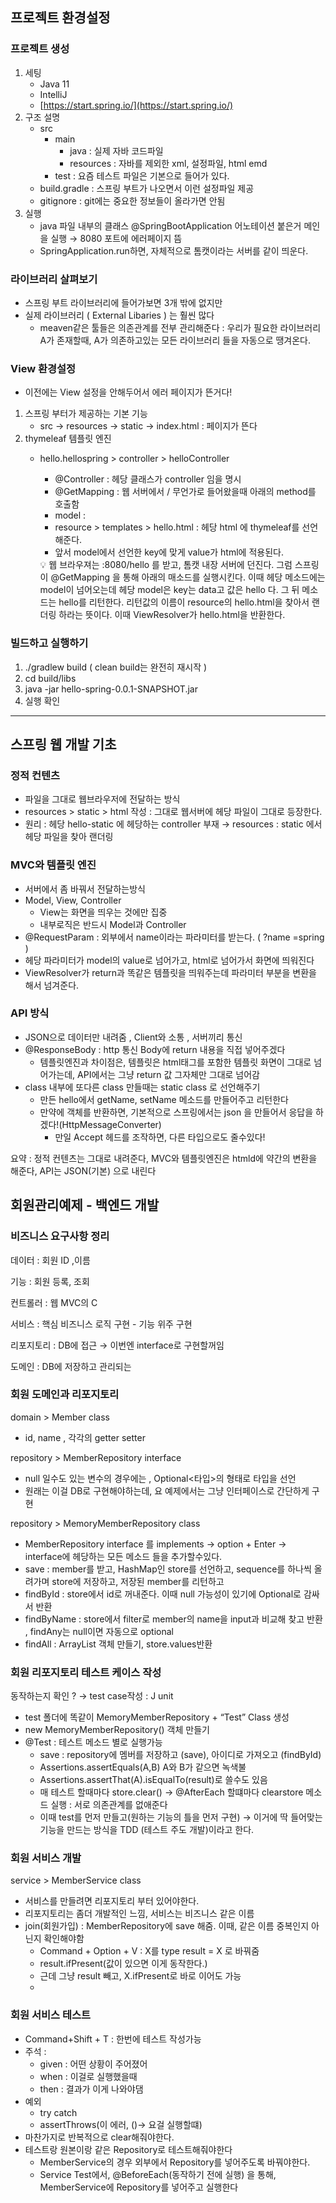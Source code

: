 ## 프로젝트 환경설정 

### 프로젝트 생성

1. 세팅
    - Java 11
    - IntelliJ
    - [https://start.spring.io/](https://start.spring.io/)
2. 구조 설명 
    - src
        - main
            - java : 실제 자바 코드파일
            - resources : 자바를 제외한 xml, 설정파일, html emd
        - test : 요즘 테스트 파일은 기본으로 들어가 있다.
    - build.gradle : 스프링 부트가 나오면서 이런 설정파일 제공
    - gitignore : git에는 중요한 정보들이 올라가면 안됨
3. 실행
    - java 파일 내부의 클래스 @SpringBootApplication 어노테이션 붙은거 메인을 실행 → 8080 포트에 에러페이지 뜸
    - SpringApplication.run하면, 자체적으로 톰캣이라는 서버를 같이 띄운다.

### 라이브러리 살펴보기

- 스프링 부트 라이브러리에 들어가보면 3개 밖에 없지만
- 실제 라이브러리 ( External Libaries ) 는 훨씬 많다
    - meaven같은 툴들은 의존관계를 전부 관리해준다 : 우리가 필요한 라이브러리 A가 존재할때, A가 의존하고있는 모든 라이브러리 들을 자동으로 땡겨온다.

### View 환경설정

- 이전에는 View 설정을 안해두어서 에러 페이지가 뜬거다!
1. 스프링 부터가 제공하는 기본 기능
    - src → resources → static → index.html : 페이지가 뜬다
2. thymeleaf 템플릿 엔진
    - hello.hellospring > controller > helloController
        - @Controller :  헤당 클래스가 controller 임을 명시
        - @GetMapping : 웹 서버에서 / 무언가로 들어왔을때 아래의 method를 호출함
        - model :
        - resource > templates > hello.html : 헤당 html 에 thymeleaf를 선언해준다.
        - 앞서 model에서 선언한 key에 맞게 value가 html에 적용된다.
        
        <aside>
        💡 웹 브라우져는 :8080/hello 를 받고, 톰캣 내장 서버에 던진다. 그럼 스프링이 @GetMapping 을 통해 아래의 매소드를 실행시킨다. 이때 헤당 메소드에는 model이 넘어오는데 헤당 model은 key는 data고 값은 hello 다. 그 뒤 메소드는 hello를 리턴한다. 리턴값의 이름이 resource의 hello.html을 찾아서 랜더링 하라는 뜻이다. 이때 ViewResolver가 hello.html을 반환한다.
        
        </aside>
        
    
### 빌드하고 실행하기

1. ./gradlew build ( clean build는 완전히 재시작 )
2. cd build/libs
3. java -jar hello-spring-0.0.1-SNAPSHOT.jar
4. 실행 확인
---

## 스프링 웹 개발 기초

### 정적 컨텐츠

- 파일을 그대로 웹브라우저에 전달하는 방식
- resources > static > html 작성 : 그대로 웹서버에 헤당 파일이 그대로 등장한다.
- 원리 : 헤당 hello-static 에 헤당하는 controller 부재 → resources : static 에서 헤당 파일을 찾아 랜더링

### MVC와 템플릿 엔진

- 서버에서 좀 바꿔서 전달하는방식
- Model, View, Controller
    - View는 화면을 띄우는 것에만 집중
    - 내부로직은 반드시 Model과 Controller
- @RequestParam : 외부에서 name이라는 파라미터를 받는다. ( ?name =spring )
- 헤당 파라미터가 model의 value로 넘어가고, html로 넘어가서 화면에 띄워진다
- ViewResolver가 return과 똑같은 템플릿을 띄워주는데 파라미터 부분을 변환을 해서 넘겨준다.

### API 방식

- JSON으로 데이터만 내려줌 , Client와 소통 , 서버끼리 통신
- @ResponseBody : http 통신 Body에 return 내용을 직접 넣어주겠다
    - 템플릿엔진과 차이점은, 템플릿은 html태그를 포함한 템플릿 화면이 그대로 넘어가는데, API에서는 그냥 return 값 그자체만 그대로 넘어감
- class 내부에 또다른 class 만들때는 static class 로 선언해주기
    - 만든 hello에서 getName, setName 메소드를 만들어주고 리턴한다
    - 만약에 객체를 반환하면, 기본적으로 스프링에서는 json 을 만들어서 응답을 하겠다!(HttpMessageConverter)
        - 만일 Accept 헤드를 조작하면, 다른 타입으로도 줄수있다!

요약 : 정적 컨텐츠는 그대로 내려준다, MVC와 템플릿엔진은 htmld에 약간의 변환을 해준다, API는 JSON(기본) 으로 내린다

## 회원관리예제 - 백엔드 개발

### 비즈니스 요구사항 정리

데이터 : 회원 ID ,이름

기능 : 회원 등록, 조회

컨트롤러 : 웹 MVC의 C

서비스 : 핵심 비즈니스 로직 구현 - 기능 위주 구현

리포지토리 : DB에 접근 → 이번엔 interface로 구현할꺼임

도메인 : DB에 저장하고 관리되는

### 회원 도메인과 리포지토리

domain > Member class 

- id, name , 각각의 getter setter

repository > MemberRepository interface

- null 일수도 있는 변수의 경우에는 , Optional<타입>의 형태로 타입을 선언
- 원래는 이걸 DB로 구현해야하는데, 요 예제에서는 그냥 인터페이스로 간단하게 구현

repository > MemoryMemberRepository class

- MemberRepository interface 를 implements → option + Enter → interface에 헤당하는 모든 메소드 들을 추가할수있다.
- save : member를 받고, HashMap인 store를 선언하고, sequence를 하나씩 올려가며 store에 저장하고, 저장된  member를 리턴하고
- findById : store에서 id로 꺼내준다. 이때 null 가능성이 있기에 Optional로 감싸서 반환
- findByName : store에서 filter로 member의 name을 input과 비교해 찾고 반환 , findAny는 null이면 자동으로 optional
- findAll : ArrayList 객체 만들기, store.values반환

### 회원 리포지토리 테스트 케이스 작성

동작하는지 확인 ? → test case작성 : J unit

- test 폴더에 똑같이 MemoryMemberRepository + “Test” Class 생성
- new MemoryMemberRepository() 객체 만들기
- @Test : 테스트 메소드 별로 실행가능
    - save : repository에 멤버를 저장하고 (save), 아이디로 가져오고 (findById)
    - Assertions.assertEquals(A,B) A와 B가 같으면 녹색불
    - Assertions.assertThat(A).isEqualTo(result)로 쓸수도 있음
    - 매 테스트 할때마다 store.clear() → @AfterEach 할떄마다 clearstore 메소드 실행 : 서로 의존관계를 없애준다
    - 이때 test를 먼저 만들고(원하는 기능의 틀을 먼저 구현) → 이거에 딱 들어맞는 기능을 만드는 방식을 TDD (테스트 주도 개발)이라고 한다.
    

### 회원 서비스 개발

service > MemberService class

- 서비스를 만들려면 리포지토리 부터 있어야한다.
- 리포지토리는 좀더 개발적인 느낌, 서비스는 비즈니스 같은 이름
- join(회원가입) : MemberRepository에 save 해줌. 이때, 같은 이름 중복인지 아닌지 확인해야함
    - Command + Option + V : X를 type result = X 로 바꿔줌
    - result.ifPresent(값이 있으면 이게 동작한다.)
    - 근데 그냥 result 빼고, X.ifPresent로 바로 이어도 가능
    - 

### 회원 서비스 테스트

- Command+Shift + T : 한번에 테스트 작성가능
- 주석 :
    - given : 어떤 상황이 주어졌어
    - when : 이걸로 실행했을때
    - then : 결과가 이게 나와야댐
- 예외
    - try catch
    - assertThrows(이 에러, ()→ 요걸 실행할떄)
- 마찬가지로 반복적으로 clear해줘야한다.
- 테스트랑 원본이랑 같은 Repository로 테스트해줘야한다
    - MemberService의 경우 외부에서 Repository를 넣어주도록 바꿔야한다.
    - Service Test에서, @BeforeEach(동작하기 전에 실행) 을 통해, MemberService에 Repository를 넣어주고 실행한다